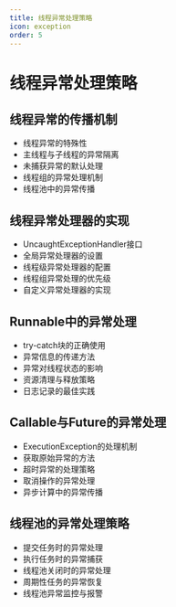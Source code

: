 ```yaml
---
title: 线程异常处理策略
icon: exception
order: 5
---
```


# 线程异常处理策略

## 线程异常的传播机制

- 线程异常的特殊性
- 主线程与子线程的异常隔离
- 未捕获异常的默认处理
- 线程组的异常处理机制
- 线程池中的异常传播

## 线程异常处理器的实现

- UncaughtExceptionHandler接口
- 全局异常处理器的设置
- 线程级异常处理器的配置
- 线程组异常处理的优先级
- 自定义异常处理器的实现

## Runnable中的异常处理

- try-catch块的正确使用
- 异常信息的传递方法
- 异常对线程状态的影响
- 资源清理与释放策略
- 日志记录的最佳实践

## Callable与Future的异常处理

- ExecutionException的处理机制
- 获取原始异常的方法
- 超时异常的处理策略
- 取消操作的异常处理
- 异步计算中的异常传播

## 线程池的异常处理策略

- 提交任务时的异常处理
- 执行任务时的异常捕获
- 线程池关闭时的异常处理
- 周期性任务的异常恢复
- 线程池异常监控与报警
